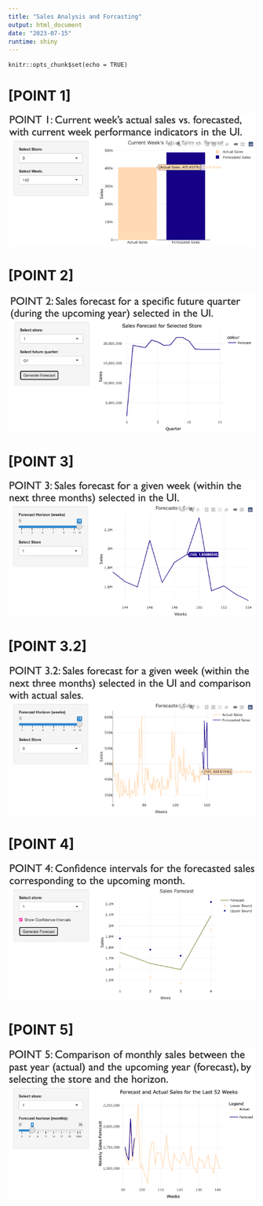 ```yaml
---
title: "Sales Analysis and Forcasting"
output: html_document
date: "2023-07-15"
runtime: shiny
---
```


```{r setup, include=FALSE}
knitr::opts_chunk$set(echo = TRUE)
```

# [POINT 1]

![Plot 1](plot_1.png)

# [POINT 2]
![Plot 2](plot_2.png)

# [POINT 3]
![Plot 3](plot_3.png)

# [POINT 3.2]

![Plot 4](plot_4.png)

# [POINT 4]

![Plot 5](plot_5.png)

# [POINT 5]

![Plot 6](plot_6.png)
